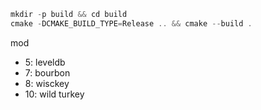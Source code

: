 ```c++
mkdir -p build && cd build
cmake -DCMAKE_BUILD_TYPE=Release .. && cmake --build .
```


mod
- 5: leveldb
- 7: bourbon
- 8: wisckey
- 10: wild turkey